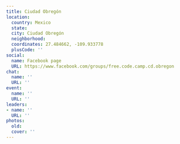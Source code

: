```yaml
---
title: Ciudad Obregón
location:
  country: Mexico
  state: 
  city: Ciudad Obregón
  neighborhood: 
  coordinates: 27.484662, -109.933778
  plusCode: ''
social:
  name: Facebook page
  URL: https://www.facebook.com/groups/free.code.camp.cd.obregon
chat:
  name: ''
  URL: ''
event:
  name: ''
  URL: ''
leaders:
- name: ''
  URL: ''
photos:
  old: 
  cover: ''
---
```

